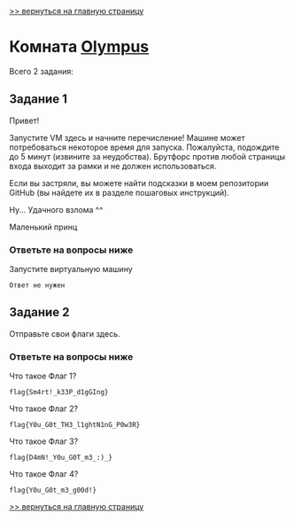 [>> вернуться на главную страницу](https://github.com/BEPb/tryhackme/blob/master/README.md)

# Комната [Olympus](https://tryhackme.com/r/room/olympusroom) 

Всего 2 задания:
## Задание 1
Привет!

Запустите VM здесь и начните перечисление! Машине может потребоваться некоторое время для запуска. Пожалуйста, 
подождите до 5 минут (извините за неудобства).  Брутфорс против любой страницы входа выходит за рамки и не должен 
использоваться.

Если вы застряли, вы можете найти подсказки в моем репозитории GitHub (вы найдете их в разделе пошаговых инструкций).

Ну... Удачного взлома ^^ 

Маленький принц

### Ответьте на вопросы ниже
Запустите виртуальную машину

```commandline
Ответ не нужен
```

## Задание 2
Отправьте свои флаги здесь.
### Ответьте на вопросы ниже
Что такое Флаг 1?

```commandline
flag{Sm4rt!_k33P_d1gGIng}
```
Что такое Флаг 2?

```commandline
flag{Y0u_G0t_TH3_l1ghtN1nG_P0w3R}
```
Что такое Флаг 3?

```commandline
flag{D4mN!_Y0u_G0T_m3_:)_}
```
Что такое Флаг 4?

```commandline
flag{Y0u_G0t_m3_g00d!}
```


[>> вернуться на главную страницу](https://github.com/BEPb/tryhackme/blob/master/README.md)